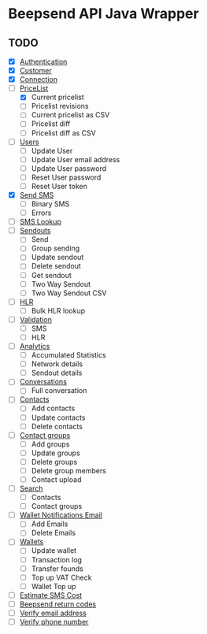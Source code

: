 # Beepsend API Java Wrapper


## TODO

- [x] <a href="https://api.beepsend.com/docs.html#authentication">Authentication</a>
- [x] <a href="https://api.beepsend.com/docs.html#customer">Customer</a>
- [x] <a href="https://api.beepsend.com/docs.html#connection">Connection</a>
- [ ] <a href="https://api.beepsend.com/docs.html#pricelist">PriceList</a>
    - [x] Current pricelist
    - [ ] Pricelist revisions
    - [ ] Current pricelist as CSV
    - [ ] Pricelist diff
    - [ ] Pricelist diff as CSV
- [ ] <a href="https://api.beepsend.com/docs.html#users">Users</a>
    - [ ] Update User
    - [ ] Update User email address
    - [ ] Update User password
    - [ ] Reset User password
    - [ ] Reset User token
- [x] <a href="https://api.beepsend.com/docs.html#send-sms">Send SMS</a>
    - [ ] Binary SMS
    - [ ] Errors
- [ ] <a href="https://api.beepsend.com/docs.html#sms-lookup">SMS Lookup</a>
- [ ] <a href="https://api.beepsend.com/docs.html#sendouts">Sendouts</a>
    - [ ] Send
    - [ ] Group sending
    - [ ] Update sendout
    - [ ] Delete sendout
    - [ ] Get sendout
    - [ ] Two Way Sendout
    - [ ] Two Way Sendout CSV
- [ ] <a href="https://api.beepsend.com/docs.html#hlr">HLR</a>
    - [ ] Bulk HLR lookup
- [ ] <a href="https://api.beepsend.com/docs.html#validation">Validation</a>
    - [ ] SMS
    - [ ] HLR

- [ ] <a href="https://api.beepsend.com/docs.html#analytics">Analytics</a>
    - [ ] Accumulated Statistics
    - [ ] Network details
    - [ ] Sendout details
- [ ] <a href="https://api.beepsend.com/docs.html#conversations">Conversations</a>
    - [ ] Full conversation
- [ ] <a href="https://api.beepsend.com/docs.html#contacts">Contacts</a>
    - [ ] Add contacts
    - [ ] Update contacts
    - [ ] Delete contacts
- [ ] <a href="https://api.beepsend.com/docs.html#contacts-groups">Contact groups</a>
    - [ ] Add groups
    - [ ] Update groups
    - [ ] Delete groups
    - [ ] Delete group members
    - [ ] Contact upload
- [ ] <a href="https://api.beepsend.com/docs.html#search">Search</a>
    - [ ] Contacts
    - [ ] Contact groups
- [ ] <a href="https://api.beepsend.com/docs.html#wallet-notification-emails">Wallet Notifications Email</a>
    - [ ] Add Emails
    - [ ] Delete Emails
- [ ] <a href="https://api.beepsend.com/docs.html#wallets">Wallets</a>
    - [ ] Update wallet
    - [ ] Transaction log
    - [ ] Transfer founds
    - [ ] Top up VAT Check
    - [ ] Wallet Top up
- [ ] <a href="https://api.beepsend.com/docs.html#sms-costestimate">Estimate SMS Cost</a>
- [ ] <a href="https://api.beepsend.com/docs.html#beepsend-returncodes">Beepsend return codes</a>
- [ ] <a href="https://api.beepsend.com/docs.html#verify-email">Verify email address</a>
- [ ] <a href="https://api.beepsend.com/docs.html#verify-phone">Verify phone number</a>
